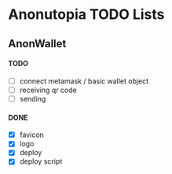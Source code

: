 # Anonutopia TODO Lists

## AnonWallet

#### TODO

- [ ] connect metamask / basic wallet object
- [ ] receiving qr code
- [ ] sending

#### DONE

- [x] favicon
- [x] logo
- [x] deploy
- [x] deploy script
